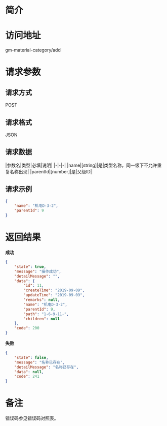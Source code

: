 # 简介

# 访问地址
gm-material-category/add

# 请求参数

## 请求方式
POST

## 请求格式
JSON

## 请求数据
|参数名|类型|必填|说明|
|-|-|-|
|name|[string]|是|类型名称，同一级下不允许重复名称出现|
|parentId|[number]|是|父级ID|

## 请求示例
```json
{
    "name": "机电D-3-2",
    "parentId": 9
}
```

# 返回结果
**成功**
```json
{
    "state": true,
    "message": "操作成功",
    "detailMessage": "",
    "data": {
        "id": 11,
        "createTime": "2019-09-09",
        "updateTime": "2019-09-09",
        "remarks": null,
        "name": "机电D-3-2",
        "parentId": 9,
        "path": "1-6-9-11-",
        "children": null
    },
    "code": 200
}
```

**失败**
```json
{
    "state": false,
    "message": "名称已存在",
    "detailMessage": "名称已存在",
    "data": null,
    "code": 241
}
```

# 备注
错误码参见错误码对照表。